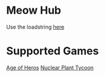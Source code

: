 # Meow Hub
Use the loadstring
[here](https://github.com/meowman567/MeowHub/blob/main/MeowHubLoadstring.lua)
# Supported Games
[Age of Heros](https://www.roblox.com/games/4866692557/Age-of-Heroes)
[Nuclear Plant Tycoon](https://www.roblox.com/games/1012555741/Nuclear-Plant-Tycoon)
